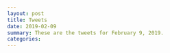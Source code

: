 ```yaml
---
layout: post
title: Tweets
date: 2019-02-09
summary: These are the tweets for February 9, 2019.
categories:
---
```


